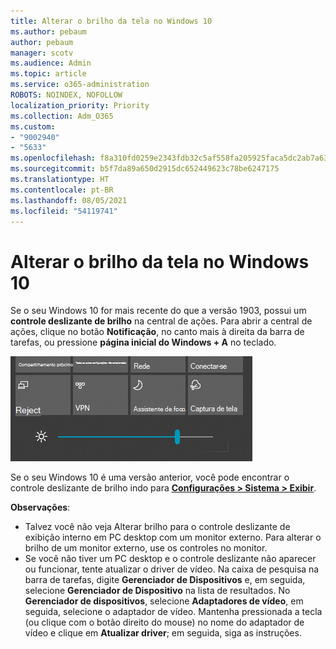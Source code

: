 ```yaml
---
title: Alterar o brilho da tela no Windows 10
ms.author: pebaum
author: pebaum
manager: scotv
ms.audience: Admin
ms.topic: article
ms.service: o365-administration
ROBOTS: NOINDEX, NOFOLLOW
localization_priority: Priority
ms.collection: Adm_O365
ms.custom:
- "9002940"
- "5633"
ms.openlocfilehash: f8a310fd0259e2343fdb32c5af558fa205925faca5dc2ab7a637e0de1a5fbd20
ms.sourcegitcommit: b5f7da89a650d2915dc652449623c78be6247175
ms.translationtype: HT
ms.contentlocale: pt-BR
ms.lasthandoff: 08/05/2021
ms.locfileid: "54119741"
---
```

# <a name="change-screen-brightness-in-windows-10"></a>Alterar o brilho da tela no Windows 10

Se o seu Windows 10 for mais recente do que a versão 1903, possui um **controle deslizante de brilho** na central de ações. Para abrir a central de ações, clique no botão **Notificação**, no canto mais à direita da barra de tarefas, ou pressione **página inicial do Windows + A** no teclado.

![Controle deslizante de brilho](media/brightness-slider.png)

Se o seu Windows 10 é uma versão anterior, você pode encontrar o controle deslizante de brilho indo para **[Configurações > Sistema > Exibir](ms-settings:display?activationSource=GetHelp)**.

**Observações**:

- Talvez você não veja Alterar brilho para o controle deslizante de exibição interno em PC desktop com um monitor externo. Para alterar o brilho de um monitor externo, use os controles no monitor.
- Se você não tiver um PC desktop e o controle deslizante não aparecer ou funcionar, tente atualizar o driver de vídeo. Na caixa de pesquisa na barra de tarefas, digite **Gerenciador de Dispositivos** e, em seguida, selecione **Gerenciador de Dispositivo** na lista de resultados. No **Gerenciador de dispositivos**, selecione **Adaptadores de vídeo**, em seguida, selecione o adaptador de vídeo. Mantenha pressionada a tecla (ou clique com o botão direito do mouse) no nome do adaptador de vídeo e clique em **Atualizar driver**; em seguida, siga as instruções.

